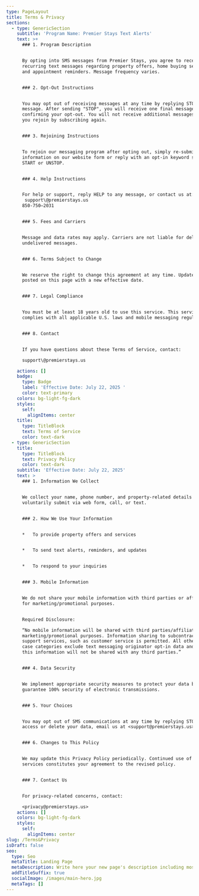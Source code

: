 ```yaml
---
type: PageLayout
title: Terms & Privacy
sections:
  - type: GenericSection
    subtitle: 'Program Name: Premier Stays Text Alerts'
    text: >+
      ### 1. Program Description


      By opting into SMS messages from Premier Stays, you agree to receive
      recurring text messages regarding property offers, home buying services,
      and appointment reminders. Message frequency varies.


      ### 2. Opt-Out Instructions


      You may opt out of receiving messages at any time by replying STOP to any
      message. After sending "STOP", you will receive one final message
      confirming your opt-out. You will not receive additional messages unless
      you rejoin by subscribing again.


      ### 3. Rejoining Instructions


      To rejoin our messaging program after opting out, simply re-submit your
      information on our website form or reply with an opt-in keyword such as
      START or UNSTOP.


      ### 4. Help Instructions


      For help or support, reply HELP to any message, or contact us at:
       support\@premierstays.us
      850-750–2031


      ### 5. Fees and Carriers


      Message and data rates may apply. Carriers are not liable for delayed or
      undelivered messages.


      ### 6. Terms Subject to Change


      We reserve the right to change this agreement at any time. Updates will be
      posted on this page with a new effective date.


      ### 7. Legal Compliance


      You must be at least 18 years old to use this service. This service
      complies with all applicable U.S. laws and mobile messaging regulations.


      ### 8. Contact


      If you have questions about these Terms of Service, contact:

      support\@premierstays.us

    actions: []
    badge:
      type: Badge
      label: 'Effective Date: July 22, 2025 '
      color: text-primary
    colors: bg-light-fg-dark
    styles:
      self:
        alignItems: center
    title:
      type: TitleBlock
      text: Terms of Service
      color: text-dark
  - type: GenericSection
    title:
      type: TitleBlock
      text: Privacy Policy
      color: text-dark
    subtitle: 'Effective Date: July 22, 2025'
    text: >
      ### 1. Information We Collect


      We collect your name, phone number, and property-related details that you
      voluntarily submit via web form, call, or text.


      ### 2. How We Use Your Information


      *   To provide property offers and services


      *   To send text alerts, reminders, and updates


      *   To respond to your inquiries


      ### 3. Mobile Information


      We do not share your mobile information with third parties or affiliates
      for marketing/promotional purposes.


      Required Disclosure:

      “No mobile information will be shared with third parties/affiliates for
      marketing/promotional purposes. Information sharing to subcontractors in
      support services, such as customer service is permitted. All other use
      case categories exclude text messaging originator opt-in data and consent;
      this information will not be shared with any third parties.”


      ### 4. Data Security


      We implement appropriate security measures to protect your data but cannot
      guarantee 100% security of electronic transmissions.


      ### 5. Your Choices


      You may opt out of SMS communications at any time by replying STOP. To
      access or delete your data, email us at <support@premierstays.us>.


      ### 6. Changes to This Policy


      We may update this Privacy Policy periodically. Continued use of our
      services constitutes your agreement to the revised policy.


      ### 7. Contact Us


      For privacy-related concerns, contact:

      <privacy@premierstays.us>
    actions: []
    colors: bg-light-fg-dark
    styles:
      self:
        alignItems: center
slug: /Terms&Privacy
isDraft: false
seo:
  type: Seo
  metaTitle: Landing Page
  metaDescription: Write here your new page's description including most relevant keywords.
  addTitleSuffix: true
  socialImage: /images/main-hero.jpg
  metaTags: []
---
```

